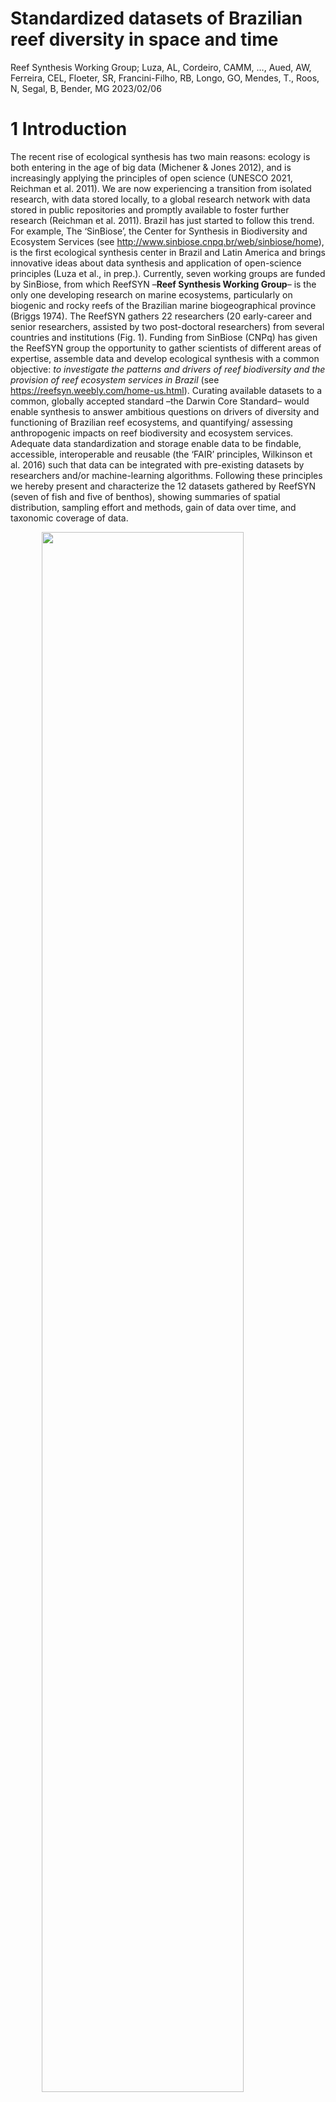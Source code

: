 Standardized datasets of Brazilian reef diversity in space and time
================
Reef Synthesis Working Group; Luza, AL, Cordeiro, CAMM, …, Aued, AW,
Ferreira, CEL, Floeter, SR, Francini-Filho, RB, Longo, GO, Mendes, T.,
Roos, N, Segal, B, Bender, MG
2023/02/06

<!-- README.md is generated from README.Rmd. Please edit that file -->
<!-- badges: start -->
<!-- badges: end -->

# 1 Introduction

The recent rise of ecological synthesis has two main reasons: ecology is
both entering in the age of big data (Michener & Jones 2012), and is
increasingly applying the principles of open science (UNESCO 2021,
Reichman et al. 2011). We are now experiencing a transition from
isolated research, with data stored locally, to a global research
network with data stored in public repositories and promptly available
to foster further research (Reichman et al. 2011). Brazil has just
started to follow this trend. For example, The ‘SinBiose’, the Center
for Synthesis in Biodiversity and Ecosystem Services (see
<http://www.sinbiose.cnpq.br/web/sinbiose/home>), is the first
ecological synthesis center in Brazil and Latin America and brings
innovative ideas about data synthesis and application of open-science
principles (Luza et al., in prep.). Currently, seven working groups are
funded by SinBiose, from which ReefSYN –**Reef Synthesis Working
Group**– is the only one developing research on marine ecosystems,
particularly on biogenic and rocky reefs of the Brazilian marine
biogeographical province (Briggs 1974). The ReefSYN gathers 22
researchers (20 early-career and senior researchers, assisted by two
post-doctoral researchers) from several countries and institutions (Fig.
1). Funding from SinBiose (CNPq) has given the ReefSYN group the
opportunity to gather scientists of different areas of expertise,
assemble data and develop ecological synthesis with a common objective:
*to investigate the patterns and drivers of reef biodiversity and the
provision of reef ecosystem services in Brazil* (see
<https://reefsyn.weebly.com/home-us.html>). Curating available datasets
to a common, globally accepted standard –the Darwin Core Standard– would
enable synthesis to answer ambitious questions on drivers of diversity
and functioning of Brazilian reef ecosystems, and quantifying/ assessing
anthropogenic impacts on reef biodiversity and ecosystem services.
Adequate data standardization and storage enable data to be findable,
accessible, interoperable and reusable (the ‘FAIR’ principles, Wilkinson
et al. 2016) such that data can be integrated with pre-existing datasets
by researchers and/or machine-learning algorithms. Following these
principles we hereby present and characterize the 12 datasets gathered
by ReefSYN (seven of fish and five of benthos), showing summaries of
spatial distribution, sampling effort and methods, gain of data over
time, and taxonomic coverage of data.

<img src="README_files/figure-gfm/unnamed-chunk-1-1.png" width="80%" height="80%" style="display: block; margin: auto;" /><img src="README_files/figure-gfm/unnamed-chunk-1-2.png" width="80%" height="80%" style="display: block; margin: auto;" />
Fig. 1: Institutions and research topics explored by the ReefSYN team
members.

# 2 Methodology

## 2.1 Geographical and temporal coverage

From 2001 up to 2020, we gathered data on fish and benthic organisms
(e.g., algae, corals) in more than 400 sites distributed throughout the
Brazilian coast and oceanic islands (Fig. 2, Tables 1 and 2). All these
data came from geographically replicated, large-scale and long-term
ecological monitoring research programs conducted over the last decades
in Brazil (SISBOTA-MAR, PELD-ILOC, Abrolhos Bank monitoring), and from
novel initiatives such as the monitoring of reef fish and benthos of Rio
Grande do Norte (e.g., Ross et al. 2019). The Brazilian marine
biogeographical province (Briggs, 1974; Floeter et al., 2008; Pinheiro
et al., 2018), located in Southwestern Atlantic, host reefs with mostly
turbid and nutrient-rich waters due to the sediment discharge from
several rivers that flow into the coast (Aued et al., 2018; Loiola et
al., 2019; Mies et al., 2020).Coral and rocky reefs are disposed along
more than 27 latitude degrees in the narrow continental shelf (0.91N to
27.6S latitude degrees; Fig. 3). These reefs are exposed to varied
temperature, productivity and salinity settings, producing a
north/northeast and south/southeast regionalization of the coastal
biodiversity (Cord et al., 2022; Pinheiro et al., 2018). Far from the
coast there are four oceanic islands, which host coralligenous and rocky
reefs, with high endemism levels, and a varied similarity in species
composition to that of coastal reefs (Cord et al., 2022; Pinheiro et
al., 2018). Recent analysis of spatially extensive benthic datasets
revealed clear-water reef communities occurring in the oceanic islands
and in oligotrophic waters from the Northeast region, whereas
turbid-water reef communities occurring throughout the coast (Santana et
al. 2023). The sampling effort available in the current datasets was not
evenly distributed in time. Indeed, since 2001, the number of samples
accumulated over time, as well as the number of sampled taxa (Fig. 2).
There was a notable increase in sampling effort after 2012-2013, which
is associated with the Sisbiota-Mar network, the increase in team
members, aggregation of datasets, and the total amount of financial
support derived from network cooperative efforts/partners. The
ProspeqMar project, for example, which has bioprospection and holobiotic
investigation objectives, has been an important contribution to network
maintenance from 2013 onwards. Notably, the cumulative number of
eventIDs (i.e. information associated with a sampling event–
i.e. something that occurs at a place and time– Darwin Core Task Group
(2009)) over time across the datasets show that i) there was an abrupt
increase in the number of eventIDs after 2013, mainly for benthos
(leveraged by the Sisbiota-Mar project (CNPq)), ii) large projects such
as Sisbiota-Mar and PELD ILOC have already made an effort to gather data
from previous initiatives (Krajewski & Floeter 2011), iii) there was a
nearly constant increase in the number of fish taxa over time. For
benthos, in contrast, there were years of constancy amid years of abrupt
increase in the number of identified taxa (Figs. 3 and 4), a delay
probably caused by the laboratory and computational work required to
identify these organisms.

<img src="README_files/figure-gfm/unnamed-chunk-2-1.png" width="100%" height="100%" style="display: block; margin: auto;" />
Fig. 2: Spatial distribution of fish (left) and benthos (right) sampling
sites per dataset.

## 2.2 Data description

The datasets described here represent different efforts to gather data
on reef fish and benthos along the Brazilian biogeographical province.
We hereby present 12 datasets of reef fish (n=7) and benthos (n=5).
Three out of seven fish datasets and two out of five benthic datasets
are time series (Tables 1 and 2). The remaining datasets are spatial
snapshots (only one visit to a site) whose data were collected over many
years.

Table 1: Description of reef fish datasets.

| Dataset |         Sampling Protocol          | Samples (n) |     Scale     | Sampling area (m2) | Number of sites |    Latitude    |   Longitude    |   Years   |
|:-------:|:----------------------------------:|:-----------:|:-------------:|:------------------:|:---------------:|:--------------:|:--------------:|:---------:|
|    I    | Underwater visual survey - 20 x 2m |    4570     | Transect/plot |         40         |       20        |  -27.85, 0.92  | -48.52, -28.86 | 2001-2015 |
|   VI    |        Video plot - 2 x 1m         |     457     | Transect/plot |         2          |       19        |  -27.6, 34.42  | -87.26, -34.04 | 2009-2014 |
|   IV    | Underwater Visual Survey - 20 x 2m |    3480     | Transect/plot |         40         |        4        |  -20.53, 0.97  | -33.82, -28.86 | 2006-2019 |
|  VIII   | Underwater visual survey - 20 x 2m |     820     | Transect/plot |         40         |        7        |  -6.38, -4.72  | -36.7, -34.93  | 2016-2022 |
|    V    | Underwater visual survey - 20 x 2m |    1897     | Transect/plot |         40         |        9        | -27.84, -27.12 | -48.53, -48.33 | 2007-2021 |
|   III   | Underwater visual survey - 20 x 2m |    2146     | Transect/plot |         40         |        1        | -23.01, -22.96 | -42.04, -41.98 | 2003-2021 |
|   II    | Stationary visual survey - 4 x 2m  |    6422     | Transect/plot |         8          |        5        |  -18, -16.89   | -39.15, -38.65 | 2001-2014 |
|   VII   | Underwater visual survey - 20 x 2m |     330     | Transect/plot |         40         |        1        | -24.11, -24.1  | -45.71, -45.69 | 2013-2022 |

Table 2: number of sampling events of benthos sampling, per dataset.

| Dataset |      Sampling Protocol      | Samples (n) |   Scale    | Sampling area (m2) | Number of sites |    Latitude    |   Longitude    |   Years   |
|:-------:|:---------------------------:|:-----------:|:----------:|:------------------:|:---------------:|:--------------:|:--------------:|:---------:|
|   XI    |   Photoquadrats - 2 x 1m    |     345     | Plot/point |        0.06        |       15        |  -27.6, -0.87  | -48.39, -29.31 | 2010-2014 |
|    X    |   Photoquadrats - 2 x 1m    |     24      | Plot/point |        0.50        |        7        |  -24.29, 0.92  | -46.18, -28.86 | 2008-2018 |
|   XII   |   Photoquadrats 50 X 50cm   |    2748     | Plot/point |        0.25        |        4        |  -20.52, 0.92  | -33.82, -29.32 | 2013-2019 |
|  XIII   |   Photoquadrats - 1 x 1m    |     285     | Plot/point |       10.00        |        7        |  -6.38, -4.75  | -36.69, -34.93 | 2016-2017 |
|   IX    |   Photoquadrats - 1 x 1m    |     595     | Plot/point |        1.47        |        7        | -17.98, -16.89 | -39.15, -38.66 | 2003-2014 |
|   IX    | Point-intercept lines - 10m |     54      | Plot/point |        1.47        |        7        | -17.98, -16.89 | -39.15, -38.66 | 2003-2014 |

<!-- badges: start -->
<!-- badges: end -->

<img src="README_files/figure-gfm/unnamed-chunk-5-1.png" width="100%" height="100%" style="display: block; margin: auto;" />
Fig. 3: The number of sampling events accumulated over time for fish
(top) and benthos (bottom). One sampling event consists, for example, on
one transect deployed into a locality. The vertical segments indicate
the year in which data included in each dataset started to be collected.
The horizontal bars depict the main funding sources as follows: dark
gray bar: Sisbiota, CNPq; light gray bar: PELD, CNPq; green bar:
ReefSYN, SinBiose CNPq.

<img src="README_files/figure-gfm/unnamed-chunk-6-1.png" width="100%" height="100%" style="display: block; margin: auto;" />
Fig. 4: Trends in the number of scientific names accumulated over time
for fish (top) and benthos (bottom). The vertical segments depict the
year in which data included in each Dataset started to be collected. The
horizontal bars depict the formal funding as follows: dark gray bar:
Sisbiota, CNPq; light gray bar: PELD, CNPq; green bar: ReefSYN, SinBiose
CNPq.

# 2.3 Data sources and sampling protocol

## 2.3.1 Reef fish datasets

### 2.3.1.1 Dataset I: Fish communities from the Brazilian province

This dataset, used by Morais et al. (2017), includes fish counts and
size estimates in 4,570 transects distributed over 137 localities in 20
different sites spanning from 0° to 27°S latitude degrees (including
oceanic islands). Sampling descriptors include *Observer ID*, *site
depth*, and *date*. The geographical information (coordinates) is
indicated here at the site level (i.e., represents a set of replicates
of transects in a given time and place). The method used to sample fish
was underwater visual census (UVC) with 20 × 2m in dimension, and
samples were obtained in the austral summer from 2007 to 2011. Strip
transects performed by free or scuba diving, during which the diver
unwound a tape while identifying, counting and estimating the total
length (LT, cm) of non-cryptic fishes \>10 cm. And, while retracting the
tape, following the same procedure for benthic-associated non-cryptic
fishes \<10 cm and cryptic species (see Morais et al. 2017 for more
details). The dataset also includes data from Krajewski & Floeter
(2011).

### 2.3.1.2 Dataset II: Abrolhos Bank monitoring/time series

Fish assemblage data from the Abrolhos Bank was collected by Ronaldo
Francini-Filho from 2001 to 2014. The dataset here includes samples of
five sites and 28 localities nested within sites but not evenly
distributed in space.. The variables in this dataset are related to the
description of fish identification and abundance, measured at stationary
visual censuses (4 x 2m, 5 min). Depth of sampling varied among sites
and ranged between 2 and 15m. Benthic communities assessments were
completed at the same sites, localities and depths of fish stationary
censuses, using either point-intersect technique (four 10m-transects in
each depth and locality) or photo quadrats (10 quadrats, 0.7m2).

### 2.3.1.3 Dataset III: Arraial do Cabo (Rio de Janeiro) monitoring/time series

The data were collected by the [LECAR team](https://www.lecar.uff.br/)
from 2003 to 2021, but were annually collected only from 2014 to 2021 at
four of the 21 sites monitored. All other sites were sampled
opportunistically. Dataset includes fish species, size and abundance
recorded at 40m2 (20x2m) belt-transects in rocky reefs in Arraial do
Cabo, Rio de Janeiro. Transects were laid at different depths at,
approximately, 5m intervals according to local maximum depths, ranging
from 1 to 25m deep. Samples include data from two distinct oceanographic
domains present locally, one under strong influence of seasonal
upwelling, and another with indirect influence of the upwelling.

### 2.3.1.4 Dataset IV: Oceanic islands’ monitoring/time series

Dataset of fish recorded in the four oceanic islands of Brazil: Fernando
de Noronha Archipelago, Rocas’ Atoll, Trindade Island and Martiz Vaz
Archipelago, and Saint Peter and Saint Paul’s Archipelago. Data were
collected from 2013 to 2019, organized by Juan Quimbayo, Thiago Silveira
and Cesar Cordeiro (PELD-ILOC team) and is curated by Cesar Cordeiro.
The method used to sample fish was the underwater visual census (UVC).
These data were generated by the team of applying the same UVS protocol
(20 x 2m strip transect) described above and used by Morais et
al. (2017). Transects were laid at different depths at 5m intervals
according to local maximum depths, ranging from 3 to 25m deep.

### 2.3.1.5 Dataset V: Santa Catarina monitoring/time series

The data was collected yearly by the [LBMM team](https://lbmm.ufsc.br/),
from 2007 to 2021. Dataset includes fish species, size and abundance
recorded at 40m2 (20x2m) belt-transects in nine sites along the Santa
Catarina state coastal area. Transects were laid at different depths at,
approximately, 5m intervals according to local maximum depths, ranging
from 1 to 25m deep (Quimbayo et al. 2022).

### 2.3.1.6 Dataset VI: Trophic interactions along the Western Atlantic

This dataset, used by Longo et al. (2019), includes records of feeding
behavior of fish over the benthic community, as well interactions among
fish. These data were obtained with 1,133 unique videoplots deployed in
70 localities from 17 different sites spanning 61 degrees of latitude,
from 34°N to 27°S. Sampling descriptors include *recording time*,
*date*, *depth*, and *observed ID*. At each site, static videos were
replicated at 2 × 1 m areas positioned haphazardly on the reefs, with
5–10 m between replicates. Feeding pressure was estimated as the product
of the number of bites taken and the body mass (in kilograms) of the
fish, accounting for body size variation. Individual biomass was
obtained through length–weight relationships from the literature (Froese
& Pauly, 2016).

### 2.3.1.7 Dataset VII: Alcatrazes monitoring/time series

This dataset has been collected through the collective effort among
Instituto Chico Mendes, Centro de Biologia Marinha, Universidade de São
Paulo (CEBIMar/USP), LECAR and LBMM teams. The Alcatrazes Archipelago
(AA) is located 36 km offshore the Northern Coast of São Paulo State,
Brazil (24°06’03” S, 45°41’25” W; Fig. 1). This archipelago is composed
of one main island and 13 rocky outcrops of different size, making up 73
ha of land. The Alcatrazes monitoring program started 2013 until present
and has aimed to monitor reef fish assemblages using belt transects
(underwater visual surveys of 40 m2 (20 - 2m transects). A total of 113
species were recorded (109 identified at the level of species and four
at the level of genus) along 325 plots (belt transects). In each
transect, the divers identified, counted, and estimated the total length
(TL) of all fish species observed within a belt transect.

### 2.3.1.8 Dataset VIII: Rio Grande do Norte monitoring/time series

Data collected by Guilherme Longo and Natália Roos in Rio Grande do
Norte, based on fishes and benthos collected in the same spatial unit. A
transect of 20x2m was used to record fishes, they also deployed 10 photo
quadrats to register benthic organisms. Data have been collected yearly
since 2016, at depths ranging from 1 to 28 m according to local depth.
These data were used in a publication by Natalia Roos [Roos et
al. 2019](https://www.int-res.com/prepress/m13005.html).

## 2.3.2 Benthic datasets

### 2.3.2.1 Dataset IX: Benthic communities’ monitoring in Abrolhos Bank

A mosaic of 15 high-resolution digital images totaling 0.7 m2
constituted each sample. Quadrats were permanently delimited by fixed
metal pins and set at random distances along a 20–50 m axis on the tops
of reef pinnacles. Relative coral cover was estimated through the
identification of organisms below 300 randomly distributed points per
quadrat (i.e., 20 points per photograph) using the Coral Point Count
with Excel Extensions software (Kohler and Gill, 2006). The counts of
benthic organisms were converted to percentages.

### 2.3.2.2 Dataset X: Extended benthic communities from the Brazilian province

This dataset was compiled by Erika Santana, Anaíde Aued, and Ronaldo
Francini-Filho, and consists of data on benthic organisms sampled in
photo quadrats deployed in several sites disposed along the coast and
oceanic islands. This dataset is complementary to the dataset of Aued et
al. (2018). Following the imaging register, image processing was done
using the Coral Point Count with Excel extensions software (CPCe v. 4.1)
(Kohler and Gill, 2006). Benthic organisms were identified at different
taxonomic levels (morphotype, species, order). Morphotypes were adapted
from Steneck and Dethier (1994) in which algae are grouped according to
morpho-anatomical characteristics. However, morphotype, bare substrate,
sediment, lost information (shade, quadrat, tape) and turf were not
included in the data because they do not represent taxonomic entities in
which DwC standards are based. The dataset originally had environmental
descriptors such as *site depth*, *month* and *year*, which were
adequate here using DwC standards. This dataset was combined with the
dataset of Aued et al. (2018) in the analysis of Santana et al. (2023).
For dataset including benthic cover categories not included here, please
contact data providers.

### 2.3.2.3 Dataset XI: Benthic communities from the Brazilian province

includes site-level cover information of \~100 benthic taxa from 3,855
photo quadrats deployed in 40 localities from 15 different sites,
spanning 0° to 27°S latitude degrees. The sampling sites indicated here
are the same from Morais et al. (2017). Benthic organisms were
identified at the lowest possible taxonomic level (i.e., morphotype,
species, order) according to constraints related to image
identification. Image processing was done using the Coral Point Count
with Excel extensions software (CPCe v. 4.1) (Kohler and Gill, 2006),
with the exception of data from Trindade island which was analysed using
the photoQuad software (Trygonis & Sini, 2012). Bare substrate,
sediment, lost information (shade, quadrat, tape) and turf were not
included in the data because they do not represent taxonomic entities in
which DwC standards are based. Sampling descriptors include *photo
quadrat ID*, *site depth*, *date* or *year* and, for some samples,
*observer ID.* The geographical information is indicated at the site
level. Six to twenty 2x1m horizontal surfaces of reef area on each depth
strata were haphazardly selected for taking photo quadrats (25 x 25 cm)
and characterized the benthic community. Each 2x1m area was set, at
least, two meters apart from each other and considered as independent
sample units.

### 2.3.2.4 Dataset XII: Benthic communities’ monitoring/time series from oceanic islands

Dataset of benthic communities recorded in the four oceanic islands of
Brazil: Fernando de Noronha Archipelago, Rocas’ Atoll, Trindade Island
and Martin Vaz Archipelago, and Saint Peter and Saint Paul’s
Archipelago. These data were collected from 2013 to 2022, organized by
Thiago Silveira and Cesar Cordeiro (PELD-ILOC team) and curated by Cesar
Cordeiro. These data were generated by the team of [PELD ILOC
project](http://peldiloc.sites.ufsc.br/), and are still being sampled
annually. As the images from 2020 to 2022 are still under analysis,
these data were not included here. The method for registering the
benthic community included three to six fixed transects (20 m) parallel
to the coastline placed at 2 m intervals. Ten to 11 (50 × 50 cm) photo
quadrats were taken at each transect in each year and locality from 2013
to 2019. Following the imaging register, image processing was done using
the Coral Point Count with Excel extensions software (CPCe v. 4.1)
(Kohler and Gill, 2006). This stage consisted on the identification of
major taxonomic, morpho-anatomical benthic groups and the estimation of
their relative cover in samples. Bare substrate, sediment, lost
information (shade, quadrat, tape), morpho-anatomical benthic groups and
turf were not included in the data because they do not represent
taxonomical entities in which DwC standards are based. Software analysis
were performed by overlaying 50 random points on each image and
identifying the organisms immediately below each point details (details
in Zamoner et al. 2021).

### 2.3.2.4 Dataset XIII: Benthic communities from Rio Grande do Norte

See 2.3.1.4

# 2.4 Data management and standardization

We strive to standardize data and follow the FAIR principles of data
science – i.e. data should be “findable”, “accessible”, “interoperable”,
and “reusable” (Wilkinson et al., 2016). Data holders supplied their
datasets to the database managers in digital format (e.g., spreadsheets,
csv files). The datasets were predominantly managed in the R Programming
Environment (R Core Team 2022).

# 2.5 Data structure

All datasets are available as a Darwin Core Archive (DwC-A), and all
fields were named compliant with Darwin Core (DwC) standards (TDWG,
2015), which includes an event core (event sampling data), occurrence
(taxonomic data), and extended measurement or fact (environmental
variables and taxa counts or cover) (Fig. 5).

<img src="DwC_output/dataStructure.png" width="75%" height="75%" style="display: block; margin: auto;" />
Fig. 5: ReefSYN data structure following the Darwin Core Standard.
Dataset codes in Tables 1 and 2.

# 2.6 Quality assurance/quality control procedures

- The name of all taxa were checked against the WoRMS database, using
  the R package “worrms” (World Register of Marine Species (WoRMS,
  2022)). Thus, valid scientific names were called
  “scientificNameAccepted” following the DwC standard.
- Samples were always collected by researchers or trained students.
- Sampling methods are broadly used and accepted worldwide.
- Data were checked by two data managers (A.L. Luza, C. Cordeiro) and
  questions were sent to data owners whenever necessary. The data owners
  are listed in the Author contributions’ section. Overall, main
  inconsistencies found in the datasets (and solved by contacting the
  data owners) were related with 1) region names; 2) locality names; 3)
  site names; 4) different IDs of unique sampling events; 5) format of
  sampling day, month and year; 6) Missing sampling day, month, year; 7)
  lack of geographical information; 8) misspelling of species names; 9)
  sampling unit identity (e.g., one video plot, photoquadrat).
- Data owners shared Microsoft Excel spreadsheets (“.csv”, “.xlsx”),
  often containing data in a wide format. Most data were transformed
  into a long format, organized, standardized (following the DwC
  standard) and processed using the R Programming Environment (R Core
  Team, 2022). Some modifications that could not be easily done in R,
  regarding the splitting of sample IDs, were done in Microsoft Excel.
  It consisted in dealing with eventIDs separated by different
  separators (“ \_ “,” . ” , …) and we used Excel to have more control
  on what information to get. R routines (scripts) are available at
  GitHub, together with the raw data.
- Softwares used to identify benthos were cited in the description of
  each dataset so the data user is aware of them.

# 2.7 Taxonomic coverage

General taxonomic coverage description

The seven fish datasets comprise the description of the occurrence of
379 taxa from 182 genera, 69 families and 2 classes, being them
TeleosteiandElasmobranchii. The five benthic datasets comprise the
description of the occurrence of 84 taxa, 182 genera, 69 families, 15,
and 4 kingdoms, being them Plantae, Animalia, Bacteria, Chromista.
Because the photographic identification does not always allow the
species level identification, the number of genera and families are
comparatively high relative to species richness. In general, the
datasets with a large spatial coverage (datasets I and X from
SISBIOTA-Mar project) showed higher taxa richness in comparison with
local monitoring (datasets IV and XI) (Fig. 6).

<img src="README_files/figure-gfm/unnamed-chunk-8-1.png" width="100%" height="100%" style="display: block; margin: auto;" />
Fig. 6: Taxa richness according to taxonomic classification in each
dataset. Column labels denote different reef fish and benthos datasets
(see Fig. 5).

# 2.8 Taxonomic coverage per dataset

## 2.8.1 Fish

*Taxonomic ranks*

Kingdom: Animalia, NA

Phylum: Chordata, NA

Class: Elasmobranchii, Teleostei, NA

Orders: Acanthuriformes, Acropomatiformes, Albuliformes, Anguilliformes,
Aulopiformes, Batrachoidiformes, Beloniformes, Blenniiformes,
Callionymiformes, Carangaria incertae sedis, Carangiformes,
Carcharhiniformes, Centrarchiformes, Clupeiformes, Dactylopteriformes,
Eupercaria incertae sedis, Gobiesociformes, Gobiiformes,
Holocentriformes, Kurtiformes, Lophiiformes, Mugiliformes, Mulliformes,
Myliobatiformes, Orectolobiformes, Ovalentaria incertae sedis,
Perciformes, Pleuronectiformes, Rhinopristiformes, Scombriformes,
Syngnathiformes, Tetraodontiformes, Torpediniformes, NA

Families: Acanthuridae, Albulidae, Antennariidae, Apogonidae,
Aulostomidae, Balistidae, Batrachoididae, Belonidae, Blenniidae,
Bothidae, Callionymidae, Carangidae, Carcharhinidae, Centropomidae,
Chaenopsidae, Chaetodontidae, Cirrhitidae, Dactylopteridae, Dasyatidae,
Diodontidae, Dorosomatidae, Echeneidae, Engraulidae, Ephippidae,
Fistulariidae, Gerreidae, Ginglymostomatidae, Gobiesocidae, Gobiidae,
Grammatidae, Gymnuridae, Haemulidae, Hemiramphidae, Holocentridae,
Kyphosidae, Labridae, Labrisomidae, Lutjanidae, Malacanthidae,
Microdesmidae, Monacanthidae, Mugilidae, Mullidae, Muraenidae,
Myliobatidae, Narcinidae, Ogcocephalidae, Ophichthidae, Opistognathidae,
Ostraciidae, Pempheridae, Pinguipedidae, Pomacanthidae, Pomacentridae,
Pomatomidae, Priacanthidae, Rachycentridae, Rhinobatidae, Scaridae,
Sciaenidae, Scombridae, Scorpaenidae, Serranidae, Sparidae,
Sphyraenidae, Syngnathidae, Synodontidae, Tetraodontidae,
Tripterygiidae, NA

Genus: Ablennes, Abudefduf, Acanthistius, Acanthostracion, Acanthurus,
Aetobatus, Ahlia, Albula, Alectis, Alphestes, Aluterus, Amblycirrhitus,
Amphichthys, Anchoviella, Anisotremus, Antennarius, Anthias, Apogon,
Archosargus, Arcos, Astrapogon, Aulostomus, Balistes, Bathygobius,
Belone, Bodianus, Bothus, Calamus, Callionymus, Cantherhines,
Canthidermis, Canthigaster, Carangoides, Caranx, Carcharhinus,
Centropomus, Centropristis, Centropyge, Cephalopholis, Chaetodipterus,
Chaetodon, Channomuraena, Chilomycterus, Chloroscombrus, Choranthias,
Chromis, Clepticus, Coryphopterus, Cosmocampus, Cryptotomus,
Ctenogobius, Dactylopterus, Dasyatis, Decapterus, Dermatolepis,
Diapterus, Diodon, Diplectrum, Diplodus, Doratonotus, Dules, Echeneis,
Echidna, Elacatinus, Emblemariopsis, Enchelycore, Engraulis,
Enneanectes, Entomacrodus, Epinephelus, Equetus, Eucinostomus, Eugerres,
Euthynnus, Fistularia, Gerres, Ginglymostoma, Gnatholepis, Gobioclinus,
Gobiosoma, Gramma, Gymnothorax, Gymnura, Haemulon, Halichoeres,
Harengula, Helcogramma, Hemiramphus, Heteropriacanthus, Hippocampus,
Holacanthus, Holocentrus, Hypanus, Hypleurochilus, Hypoplectrus,
Hyporthodus, Hypsoblennius, Kyphosus, Labrisomus, Lachnolaimus,
Lactophrys, Lagodon, Lutjanus, Malacanthus, Malacoctenus, Melichthys,
Micrognathus, Microgobius, Microspathodon, Monacanthus, Mugil,
Mulloidichthys, Mullus, Muraena, Mycteroperca, Myliobatis, Myrichthys,
Myripristis, Narcine, Negaprion, Neoniphon, Nicholsina, Ocyurus,
Odontoscion, Ogcocephalus, Ophichthus, Ophioblennius, Opistognathus,
Orthopristis, Pagrus, Parablennius, Paraclinus, Paranthias, Pareques,
Pempheris, Phaeoptyx, Pinguipes, Platybelone, Plectrypops, Pomacanthus,
Pomatomus, Porichthys, Priacanthus, Priolepis, Prognathodes,
Pronotogrammus, Pseudobatos, Pseudocaranx, Pseudupeneus, Ptereleotris,
Rachycentron, Rhinobatos, Rhomboplites, Rypticus, Sardinella,
Sargocentron, Scartella, Scarus, Scomberomorus, Scorpaena, Scorpaenodes,
Selar, Selene, Seriola, Serranus, Sparisoma, Sphoeroides, Sphyraena,
Starksia, Stegastes, Stenotomus, Stephanolepis, Strongylura, Synodus,
Thalassoma, Trachinotus, Upeneus, Uraspis, Xyrichtys, Zapteryx, NA

Species: Ablennes hians, Abudefduf saxatilis, Acanthistius brasilianus,
Acanthostracion polygonia, Acanthostracion polygonius, Acanthostracion
quadricornis, Acanthurus bahianus, Acanthurus chirurgus, Acanthurus
coeruleus, Acanthurus monroviae, Acanthurus tractus, Aetobatus narinari,
Ahlia egmontis, Albula vulpes, Alectis ciliaris, Alphestes afer,
Aluterus monoceros, Aluterus scriptus, Amblycirrhitus earnshawi,
Amblycirrhitus pinos, Amphichthys cryptocentrus, Anchoviella
lepidentostole, Anisotremus moricandi, Anisotremus surinamensis,
Anisotremus virginicus, Antennarius multiocellatus, Anthias
salmopunctatus, Apogon americanus, Apogon axillaris, Apogon
pseudomaculatus, Archosargus probatocephalus, Archosargus rhomboidalis,
Arcos rhodospilus, Astrapogon puncticulatus, Aulostomus maculatus,
Aulostomus strigosus, Balistes capriscus, Balistes vetula, Bathygobius
soporator, Belone belone, Bodianus insularis, Bodianus pulchellus,
Bodianus rufus, Bothus lunatus, Bothus ocellatus, Calamus bajonado,
Calamus calamus, Calamus penna, Callionymus bairdi, Cantherhines
macrocerus, Cantherhines pullus, Canthidermis maculata, Canthidermis
sufflamen, Canthigaster figueiredoi, Canthigaster rostrata, Canthigaster
sanctaehelenae, Carangoides bartholomaei, Caranx crysos, Caranx hippos,
Caranx latus, Caranx lugubris, Caranx ruber, Carcharhinus perezi,
Carcharhinus perezii, Carcharhinus plumbeus, Centropomus parallelus,
Centropomus undecimalis, Centropristis ocyurus, Centropristis striata,
Centropyge argi, Centropyge aurantonotus, Cephalopholis cruentata,
Cephalopholis fulva, Chaetodipterus faber, Chaetodon capistratus,
Chaetodon ocellatus, Chaetodon sanctaehelenae, Chaetodon sedentarius,
Chaetodon striatus, Channomuraena vittata, Chilomycterus reticulatus,
Chilomycterus schoepfii, Chilomycterus spinosus, Chloroscombrus
chrysurus, Choranthias salmopunctatus, Chromis cyanea, Chromis
flavicauda, Chromis insolata, Chromis jubauna, Chromis limbata, Chromis
limbaughi, Chromis multilineata, Chromis scotti, Clepticus brasiliensis,
Clepticus parrae, Coryphopterus dicrus, Coryphopterus glaucofraenum,
Coryphopterus thrix, Cosmocampus albirostris, Cryptotomus roseus,
Ctenogobius saepepallens, Dactylopterus volitans, Dasyatis americana,
Dasyatis marianae, Decapterus macarellus, Decapterus punctatus,
Dermatolepis inermis, Diapterus auratus, Diodon holacanthus, Diodon
holocanthus, Diodon hystrix, Diplectrum formosum, Diplectrum radiale,
Diplodus argenteus, Diplodus holbrookii, Doratonotus megalepis, Dules
auriga, Echeneis naucrates, Echidna catenata, Elacatinus figaro,
Elacatinus phthirophagus, Elacatinus pridisi, Emblemariopsis signifer,
Emblemariopsis signifera, Enchelycore anatina, Enchelycore carychroa,
Enchelycore nigricans, Engraulis anchoita, Enneanectes altivelis,
Enneanectes smithi, Epinephelus adscensionis, Epinephelus cruentatus,
Epinephelus guttatus, Epinephelus itajara, Epinephelus marginatus,
Epinephelus morio, Epinephelus niveatus, Epinephelus striatus, Equetus
lanceolatus, Eucinostomus argenteus, Eucinostomus lefroyi, Eucinostomus
melanopterus, Eugerres brasilianus, Euthynnus alletteratus, Fistularia
petimba, Fistularia tabacaria, Gerres cinereus, Ginglymostoma cirratum,
Gnatholepis thompsoni, Gobioclinus kalisherae, Gobiosoma hemigymnum,
Gramma brasiliensis, Gramma loreto, Gymnothorax funebris, Gymnothorax
miliaris, Gymnothorax mordax, Gymnothorax moringa, Gymnothorax vicinus,
Gymnura altavela, Haemulon atlanticus, Haemulon aurolineatum, Haemulon
carbonarium, Haemulon chrysargyreum, Haemulon flaviguttatum, Haemulon
maculicauda, Haemulon melanurum, Haemulon parra, Haemulon plumieri,
Haemulon plumierii, Haemulon sciurus, Haemulon squamipinna, Haemulon
steindachneri, Halichoeres bivittatus, Halichoeres brasiliensis,
Halichoeres caudalis, Halichoeres dimidiatus, Halichoeres garnoti,
Halichoeres maculipinna, Halichoeres penrosei, Halichoeres poeyi,
Halichoeres radiatus, Halichoeres rubrovirens, Halichoeres sazimai,
Harengula clupeola, Harengula jaguana, Helcogramma ascensionis,
Hemiramphus brasiliensis, Heteropriacanthus cruentatus, Hippocampus
reidi, Holacanthus bermudensis, Holacanthus ciliaris, Holacanthus
tricolor, Holocentrus adscensionis, Holocentrus rufus, Hypanus
americanus, Hypanus marianae, Hypleurochilus brasil, Hypleurochilus
fissicornis, Hypleurochilus pseudoaequipinnis, Hypoplectrus chlorurus,
Hypoplectrus indigo, Hypoplectrus puella, Hypoplectrus unicolor,
Hyporthodus niveatus, Hypsoblennius invemar, Kyphosus bigibbus, Kyphosus
cinerascens, Kyphosus sectatrix, Kyphosus vaigensis, Kyphosus
vaigiensis, Labrisomus cricota, Labrisomus kalisherae, Labrisomus
nuchipinnis, Lachnolaimus maximus, Lactophrys bicaudalis, Lactophrys
trigonus, Lagodon rhomboides, Lutjanus alexandrei, Lutjanus analis,
Lutjanus apodus, Lutjanus cyanopterus, Lutjanus griseus, Lutjanus jocu,
Lutjanus mahogoni, Lutjanus synagris, Malacanthus plumieri, Malacoctenus
brunoi, Malacoctenus delalandii, Malacoctenus lianae, Malacoctenus
triangulatus, Malacoctenus zaluari, Melichthys niger, Micrognathus
crinitus, Microgobius carri, Microspathodon chrysurus, Monacanthus
tuckeri, Mugil curema, Mulloidichthys martinicus, Mullus argentinae,
Muraena melanotis, Muraena pavonina, Mycteroperca acutirostris,
Mycteroperca bonaci, Mycteroperca interstitialis, Mycteroperca
microlepis, Mycteroperca phenax, Mycteroperca tigris, Mycteroperca
venenosa, Myliobatis goodei, Myrichthys breviceps, Myrichthys ocellatus,
Myripristis jacobus, Narcine brasiliensis, Negaprion brevirostris,
Neoniphon marianus, Nicholsina collettei, Nicholsina usta, Ocyurus
chrysurus, Odontoscion dentex, Ogcocephalus vespertilio, Ophichthus
ophis, Ophioblennius atlanticus, Ophioblennius macclurei, Ophioblennius
trinitatis, Opistognathus aurifrons, Orthopristis ruber, Pagrus pagrus,
Parablennius marmoreus, Parablennius pilicornis, Paraclinus spectator,
Paranthias furcifer, Pareques acuminatus, Pareques umbrosus, Pempheris
schomburgkii, Phaeoptyx pigmentaria, Pinguipes brasilianus, Plectrypops
retrospinis, Pomacanthus arcuatus, Pomacanthus paru, Pomatomus
saltatrix, Porichthys porosissimus, Priacanthus arenatus, Priolepis
ascensionis, Prognathodes brasiliensis, Prognathodes guyanensis,
Prognathodes marcellae, Prognathodes obliquus, Pronotogrammus
martinicensis, Pseudobatos horkelii, Pseudocaranx dentex, Pseudupeneus
maculatus, Ptereleotris randalli, Rachycentron canadum, Rhomboplites
aurorubens, Rypticus bistrispinus, Rypticus maculatus, Rypticus
saponaceus, Sardinella brasiliensis, Sargocentron bullisi, Scartella
cristata, Scarus coelestinus, Scarus guacamaia, Scarus iseri, Scarus
taeniopterus, Scarus trispinosus, Scarus vetula, Scarus zelindae,
Scomberomorus brasiliensis, Scomberomorus maculatus, Scomberomorus
regalis, Scorpaena brachyptera, Scorpaena brasiliensis, Scorpaena
dispar, Scorpaena isthmensis, Scorpaena plumieri, Scorpaenodes
caribbaeus, Selar crumenophthalmus, Selene setapinnis, Selene vomer,
Seriola dumerili, Seriola lalandi, Seriola rivoliana, Serranus aliceae,
Serranus atricauda, Serranus atrobranchus, Serranus baldwini, Serranus
flaviventris, Serranus phoebe, Serranus subligarius, Serranus tigrinus,
Sparisoma amplum, Sparisoma atomarium, Sparisoma aurofrenatum, Sparisoma
axillare, Sparisoma chrysopterum, Sparisoma frondosum, Sparisoma
radians, Sparisoma rocha, Sparisoma rubripinne, Sparisoma tuiupiranga,
Sparisoma viride, Sphoeroides greeleyi, Sphoeroides spengleri,
Sphoeroides testudineus, Sphyraena barracuda, Sphyraena borealis,
Sphyraena guachancho, Sphyraena picudilla, Sphyraena tome, Starksia
brasiliensis, Stegastes adustus, Stegastes fuscus, Stegastes leucorus,
Stegastes lubbocki, Stegastes partitus, Stegastes pictus, Stegastes
planifrons, Stegastes rocasensis, Stegastes sanctipauli, Stegastes
variabilis, Stenotomus chrysops, Stephanolepis hispidus, Strongylura
marina, Strongylura timucu, Synodus foetens, Synodus intermedius,
Synodus synodus, Thalassoma ascensionis, Thalassoma bifasciatum,
Thalassoma noronhanum, Thalassoma sanctaehelenae, Trachinotus falcatus,
Trachinotus goodei, Trachinotus ovatus, Upeneus parvus, Uraspis secunda,
Xyrichtys blanchardi, Xyrichtys novacula, Zapteryx brevirostris

## 2.8.2 Benthos

*Taxonomic ranks*

Kingdom: Animalia, Bacteria, Chromista, Plantae

Phylum: Annelida, Arthropoda, Bryozoa, Chlorophyta, Chordata, Cnidaria,
Cyanobacteria, Echinodermata, Mollusca, Ochrophyta, Porifera, Rhodophyta

Class: Anthozoa, Ascidiacea, Asteroidea, Bivalvia, Demospongiae,
Echinoidea, Florideophyceae, Gymnolaemata, Homoscleromorpha, Hydrozoa,
Ophiuroidea, Phaeophyceae, Polychaeta, Thecostraca, Ulvophyceae, NA

Orders: Actiniaria, Agelasida, Amphilepidida, Anthoathecata,
Aplousobranchia, Bryopsidales, Camarodonta, Ceramiales, Cheilostomatida,
Chondrillida, Cladophorales, Clionaida, Corallinales, Dasycladales,
Diadematoida, Dictyoceratida, Dictyotales, Ectocarpales, Fucales,
Gelidiales, Gigartinales, Halymeniales, Haplosclerida,
Homosclerophorida, Leptothecata, Malacalcyonacea, Nemaliales,
Peyssonneliales, Phlebobranchia, Poecilosclerida, Rhodymeniales,
Sabellida, Scleractinia, Stolidobranchia, Suberitida, Ulvales,
Verongiida, Zoantharia, NA

Families: Agariciidae, Agelasidae, Aglaopheniidae, Aplysinidae,
Ascidiidae, Astrangiidae, Astrocoeniidae, Bryopsidaceae,
Callyspongiidae, Carijoidae, Caulerpaceae, Champiaceae, Chondrillidae,
Cladophoraceae, Clionaidae, Codiaceae, Corallinaceae, Crambeidae,
Cystocloniaceae, Dasycladaceae, Dendrophylliidae, Diadematidae,
Dictyotaceae, Didemnidae, Echinometridae, Faviidae, Galaxauraceae,
Gelidiaceae, Gelidiellaceae, Gorgoniidae, Halimedaceae, Halymeniaceae,
Irciniidae, Lithophyllaceae, Lomentariaceae, Meandrinidae,
Mesophyllumaceae, Microcionidae, Milleporidae, Montastraeidae,
Nephtheidae, Niphatidae, Ophiotrichidae, Paramuriceidae, Parazoanthidae,
Petrosiidae, Peyssonneliaceae, Plakinidae, Plexaurellidae, Plexauridae,
Pocilloporidae, Poritidae, Pterogorgiidae, Rhizangiidae, Rhodomelaceae,
Sargassaceae, Schizoporellidae, Scytosiphonaceae, Serpulidae,
Sertulariidae, Siphonocladaceae, Sphenopidae, Styelidae, Suberitidae,
Udoteaceae, Ulvaceae, Valoniaceae, Wrangeliaceae, Zoanthidae, NA

Genus: Agaricia, Agelas, Aiolochroia, Amphimedon, Amphiroa, Aplysina,
Astrangia, Botrylloides, Bryopsis, Callyspongia, Canistrocarpus,
Carijoa, Caulerpa, Chaetomorpha, Champia, Chondrilla, Cladophora,
Clathria, Cliona, Codium, Colpomenia, Diadema, Dictyopteris,
Dictyosphaeria, Dictyota, Didemnum, Digenea, Echinometra, Favia,
Galaxaura, Gelidiella, Gelidiopsis, Gelidium, Halimeda, Halymenia,
Heterogorgia, Hypnea, Idiellana, Ircinia, Jania, Laurencia, Leptogorgia,
Lobophora, Macrorhynchia, Madracis, Meandrina, Mesophyllum, Millepora,
Monanchora, Montastraea, Montastrea, Muricea, Muriceopsis, Mussismilia,
Neomeris, Neospongodes, Ophiothela, Padina, Palythoa, Parazoanthus,
Peyssonnelia, Phallusia, Phyllogorgia, Plakinastrella, Plexaurella,
Porites, Protopalythoa, Pseudosuberites, Sargassum, Schizoporella,
Siderastrea, Stephanocoenia, Stypopodium, Tricleocarpa, Trididemnum,
Tubastraea, Udotea, Ulva, Valonia, Verongula, Wrangelia, Xestospongia,
Zoanthus, NA

Species: Agaricia agaricites, Agaricia fragilis, Agaricia humilis,
Agelas dispar, Aiolochroia crassa, Aplysina fulva, Aplysina lactuca,
Aplysina lacunosa, Astrangia rathbuni, Astrangia solitaria, Botrylloides
nigrum, Bryopsis pennata, Callyspongia vaginalis, Canistrocarpus
cervicornis, Carijoa riisei, Caulerpa cupressoides, Caulerpa mexicana,
Caulerpa racemosa, Caulerpa verticillata, Champia parvula, Chondrilla
nucula, Cliona delitrix, Codium intertextum, Colpomenia sinuosa, Diadema
antillarum, Dictyopteris jolyana, Dictyopteris justii, Dictyopteris
plagiogramma, Dictyosphaeria versluysii, Dictyota menstrualis, Dictyota
mertensii, Didemnum perlucidum, Digenea simplex, Echinometra lucunter,
Favia gravida, Favia leptophylla, Gelidiella acerosa, Gelidium
floridanum, Gelidium pusillum, Halimeda discoidea, Halimeda opuntia,
Hypnea musciformis, Idiellana pristis, Ircinia felix, Ircinia
strobilina, Lobophora variegata, Macrorhynchia philippina, Madracis
decactis, Meandrina brasiliensis, Meandrina braziliensis, Mesophyllum
erubescens, Millepora alcicornis, Millepora braziliensis, Millepora
nitida, Monanchora arbuscula, Monanchora brasiliensis, Montastraea
cavernosa, Montastrea cavernosa, Muricea flamma, Muriceopsis sulphurea,
Mussismilia braziliensis, Mussismilia harttii, Mussismilia hispida,
Mussismilia leptophylla, Neomeris annulata, Neospongodes atlantica,
Ophiothela mirabilis, Palythoa caribaeorum, Palythoa grandiflora,
Palythoa variabilis, Phallusia nigra, Phyllogorgia dilatata,
Plakinastrella microspiculifera, Plexaurella grandiflora, Plexaurella
regia, Porites astreoides, Porites branneri, Stephanocoenia intersepta,
Tricleocarpa cylindrica, Valonia ventricosa, Verongula gigantea,
Verongula rigida, Xestospongia muta, Zoanthus sociatus

# 3 Data availability

These data are published under CC BY-NC licence. “Policy of data sharing
and use” can be found in the ReefSYN Organization in Github (available
[here::here](https://github.com/Sinbiose-Reefs/reefsyn_site/blob/master/DataPolicy_SINBIOSE.pdf)).
Data embargo goes up to **January 2024**, one year after the end of
ReefSYN funding.

# 4 Potential use and conclusions

Develop this. Mention the objectives of published and ongoing papers.

# Author contributions

AL Luza and CAMM Cordeiro standardized the data to the DwC Standard.
Data holders: CAMM Cordeiro, AW Aued, CEL Ferreira, T Mendes, N Roos, GO
Longo, RB Francini-Filho, SR Floeter.

# Competing interests

The authors have no competing interest to declare.

# Disclaimer

Embargo for fish dataset III (Time series of Arraial do Cabo, Rio de
Janeiro)

# Permits

Data were collected following Brazilian government legislation. This
includes authorization to the SISBIOTA-Mar project to assess images of
the benthic communities along the Brazilian reefs, under the permits \#
06/2012 (Parcel do Manuel Luis; SEMA-MA), \# 29953–1 (Rocas Atoll;
ICMBio/ MMA—Brazilian Ministry of Environment), \# 29687–2 (Fernando de
Noronha; ICMBio/ MMA—Brazilian Ministry of Environment), \# 32145–1
(Costa dos Corais, ICMBio/ MMA—Brazilian Ministry of Environment), \#
22637 (Abrolhos, ICMBio/ MMA—Brazilian Ministry of Environment), \#
4416–1 (Trindade Island, ICMBio/ MMA—Brazilian Ministry of Environment),
\# 37869 (Alcatrazes, ICMBio/ MMA—Brazilian Ministry of Environment), \#
21422 (Florianópolis Norte, ICMBio/ MMA—Brazilian Ministry of
Environment), and for RN Maracajaú (APA dos Recifes de Corais,
IDEMA-RN).

# Acknowledgements

Students and researchers that collected the data. ReefSYN was supported
by the Center for Synthesis in Biodiversity and Ecosystem Services
\[SinBiose\] (CNPq). Thiago Silveira (PELD-ILOC team)

# Financial support

This project is funded by the Center for Synthesis in Biodiversity and
Ecosystem Services [SinBiose](http://www.sinbiose.cnpq.br/web/sinbiose)
(CNPq \#442417/2019-5, granted to MGB). The center is part of the
National Council for Scientific and Technological Development (*Conselho
Nacional de Desenvolvimento Científico e Tecnológico*, CNPq).Researchers
from the “Brazilian Marine Biodiversity Research Network – SISBIOTA-Mar”
(CNPq \#563276/2010-0 and FAPESC \#6308/2011-8 to SRF) and ‘‘Programa de
Monitoramento de Longa Duração das Comunidades Recifais de Ilhas
Oceânicas – PELD ILOC’’ (CNPq 441241/2016-6, to CELF), initiatives that
collected and shared their data sets used in this research. ALL received
post-doctoral fellowships from CNPq (#153024/2022-4, \#164240/2021-7,
\#151228/2021-3, \#152410/2020-1). GOL is grateful to a research
productivity scholarship provided by the Brazilian National Council for
Scientific and Technological Development (CNPq; 310517/2019-2) and
Serrapilheira Institute (Grant No. Serra-1708-15364) for continued
research support.

# References

Aued AW, Smith F, Quimbayo JP, Cândido DV, Longo GO, Ferreira CEL, …
Segal B (2018). Large-scale patterns of benthic marine communities in
the Brazilian Province. PLoS ONE, 13(6), e0198452.
<https://doi.org/10.1371/journal.pone.0198452>

Briggs JC (1974) Marine zoogeography. McGraw-Hill, New York.

Bruce T, Meirelles PM, Garcia G, Paranhos R, Rezende CE, et al. (2012)
Abrolhos Bank Reef health evaluated by means of water quality, microbial
diversity, benthic cover, and fish biomass data. PLoS ONE 7(6): e36687.
<doi:10.1371/journal.pone.0036687>

Cord I, Nunes LT, Barroso CX, Freire AS, Gadig OBF, Gomes PB, … Floeter
SR (2022) Brazilian marine biogeography: a multi-taxa approach for
outlining sectorization. Marine Biology, 169: 61.
<https://doi.org/10.1007/s00227-022-04045-8>

Darwin Core Task Group (2009) Darwin Core. Biodiversity Information
Standards (TDWG) <http://www.tdwg.org/standards/450>

Floeter SR, Rocha LA, Robertson DR, Joyeux JC, Smith-Vaniz WF, Wirtz P,
… Bernardi G (2008) Atlantic reef fish biogeography and evolution.
Journal of Biogeography, 35: 22–47.
<https://doi.org/10.1111/j.1365-2699.2007.01790.x>

Inagaki KY, Pennino MG, Floeter SR, Hay ME, Longo GO (2020) Trophic
interactions will expand geographically but be less intense as oceans
warm. Global Change Biology, 26: 6805–6812.
<https://doi.org/10.1111/gcb.15346>

Krajewski JP, Floeter SR (2011) Reef fish community structure of the
Fernando de Noronha Archipelago (Equatorial Western Atlantic): the
influence of exposure and benthic composition. Environ Biol Fish 92, 25.
<doi:10.1007/s10641-011-9813-3>

Loiola M, Cruz ICS, Lisboa DS, Mariano-Neto E, Leão ZMAN, Oliveira MDM,
Kikuchi RKP (2019) Structure of marginal coral reef assemblages under
different turbidity regime. Marine Environmental Research, 147: 138–148.
<https://doi.org/10.1016/j.marenvres.2019.03.013>

Longo GO, Hay ME, Ferreira CEL, Floeter SR (2019) Trophic interactions
across 61 degrees of latitude in the Western Atlantic. Glob. Ecol.
Biogeogr. 28: 107-117. <doi:10.1111/geb.12806>

Michener WK, Jones MB (2012) Ecoinformatics: supporting ecology as a
data-intensive science. Trends Ecol Evol. 27(2):85-93.
<doi:10.1016/j.tree.2011.11.016>.

Mies M, Francini-Filho RB, Zilberberg C, Garrido AG, Longo GO,
Laurentino E, … Banha TNS (2020) South Atlantic Coral Reefs Are Major
Global Warming Refugia and Less Susceptible to Bleaching. Frontiers in
Marine Science, 7: 514. <https://doi.org/10.3389/fmars.2020.00514>

Morais RA, Ferreira CEL, Floeter SR (2017) Spatial patterns of fish
standing biomass across Brazilian reefs, Southwestern Atlantic. Journal
of Fish Biology, 91(6): 1642–1667.

Pinheiro HT, Rocha LA, Macieira RM, Carvalho-Filho A, Anderson AB,
Bender MG, … Floeter SR (2018) Southwestern Atlantic reef fishes:
zoogeographic patterns and ecological drivers reveal a secondary
biodiversity center in the Atlantic Ocean. Diversity and Distributions,
24, 951–965. <doi:10.1111/ddi.12729>

Quimbayo JP, Nunes LT, Silva FC, AB Anderson, Barneche DR, Cartele AM,
Cord I, Dalben A, Ferrari DS, Fontoura L, Fiuza TM, Longo GO, Morais RA,
Siqueira AC, Floeter SR (2022) TimeFISH: Fish assemblages in a 15-year
monitoring program (Summary). Zenodo. <doi:10.5281/zenodo.7402221>

Reichman OJ, Jones MB, Schildhauer MP (2011) Challenges and
opportunities of open data in ecology. Science, 331(6018):703-5.
<doi:10.1126/science.1197962>. PMID: 21311007. Steneck RS, Dethier MN
(1994) A Functional Group Approach to the Structure of Algal-Dominated
Communities. Oikos. 69(3): 476-498. <doi:10.2307/3545860>

Santana, E.F.C., Mies, M., Longo, G.O., Menezes, R., Aued, A.W., Luza,
A.L., … Francini-Filho, R.B. (2023). Turbidity shapes shallow
Southwestern Atlantic benthic reef communities. Marine Environmental
Research, 183, 105807. <https://doi.org/10.1016/j.marenvres.2022.105807>

UNESCO (2021) UNESCO Recommendation on Open Science. Available at:
<https://unesdoc.unesco.org/ark:/48223/pf0000379949>. 34 pages

Zamoner JB, Aued AW, Macedo-Soares LCP, Picolotto VAP, Garcia CAE, Segal
B (2021) Integrating Oceanographic Data and Benthic Community Structure
Temporal Series to Assess the Dynamics of a Marginal Reef. Front.
Mar. Sci. 8: 762453 <doi:10.3389/fmars.2021.762453>
